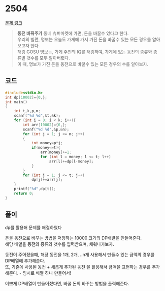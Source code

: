 # 2504

[문제 링크](https://www.acmicpc.net/problem/2504)

> __동전 바꿔주기__
> 동네 슈퍼마켓에 가면, 돈을 바꿀수 있다고 한다.  
> 우리의 빌런, 명보는 오늘도 가게에 가서 가진 돈을 바꿀수 있는 모든 경우를 알아보고자 한다.  
> 해킹 GOSU 명보는, 가게 주인의 IQ를 해킹하여, 가게에 있는 동전의 종류와 종류별 갯수를 모두 알아버렸다.  
> 이 때, 명보가 가진 돈을 동전으로 바꿀수 있는 모든 경우의 수를 알아보자.  

## 코드

```c
#include<stdio.h>
int dp[10002]={0,};
int main()
{
    int t,k,p,n;
    scanf("%d %d",&t,&k);
    for (int i = 0; i < k; i++){
        int arr[10002]={0,};
        scanf("%d %d",&p,&n);
        for (int j = 1; j <= n; j++)
        {
            int money=p*j;
            if(money<=t){
                arr[money]+=1;
                for (int l = money; l <= t; l++)
                    arr[l]+=dp[l-money];
            }
        }
        for (int j = 1; j <= t; j++)
            dp[j]+=arr[j];
    }
    printf("%d",dp[t]);
    return 0;
}
```

## 풀이

dp를 활용해 문제를 해결하였다

돈을 동전으로 바꾸는 방법을 저장하는 10000 크기의 DP배열을 만들어준다.  
해당 배열을 동전의 종류와 갯수를 입력받으며, 채워나가보자.  

동전이 주어졌을때, 해당 동전을 1개, 2개, ..n개 사용해서 만들수 있는 금액의 경우를 DP배열에 추가해준다.  
또, 기존에 사용된 동전 + 새롭게 추가된 동전 을 활용해서 금액을 표현하는 경우를 추가해준다. - 임시로 배열 하나 만들어서!  

이쁘게 DP배열이 만들어졌다면, 바꿀 돈의 바꾸는 방법을 출력해준다.  
